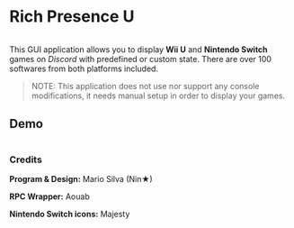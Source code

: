 # Rich Presence U
<div align="center">
    <p><img src="https://github.com/MarioSilvaGH/Rich-Presence-U/blob/master/Assets/logo_txt.png" alt="" /></p>
</div>

This GUI application allows you to display **Wii U** and **Nintendo Switch** games on *Discord* with predefined or custom state. There are over 100 softwares from both platforms included. 
> NOTE: This application does not use nor support any console modifications, it needs manual setup in order to display your games.

## Demo
<div align="center">
    <p><img src="https://github.com/MarioSilvaGH/Rich-Presence-U/blob/master/Assets/demo_modes.gif" alt="" /></p>
</div>

### Credits

**Program & Design:**
Mario Silva (Nin★)

**RPC Wrapper:**
Aouab

**Nintendo Switch icons:**
Majesty
 

